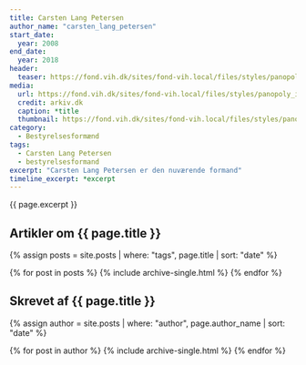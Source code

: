 ```yaml
---
title: Carsten Lang Petersen
author_name: "carsten_lang_petersen"
start_date: 
  year: 2008
end_date:
  year: 2018
header:
  teaser: https://fond.vih.dk/sites/fond-vih.local/files/styles/panopoly_image_full/public/general/carsten-lang.jpg?itok=c0tZNbig
media: 
  url: https://fond.vih.dk/sites/fond-vih.local/files/styles/panopoly_image_full/public/general/carsten-lang.jpg?itok=c0tZNbig
  credit: arkiv.dk
  caption: *title
  thumbnail: https://fond.vih.dk/sites/fond-vih.local/files/styles/panopoly_image_full/public/general/carsten-lang.jpg?itok=c0tZNbig
category:
  - Bestyrelsesformænd
tags:
  - Carsten Lang Petersen
  - bestyrelsesformand
excerpt: "Carsten Lang Petersen er den nuværende formand"
timeline_excerpt: *excerpt
---
```


{{ page.excerpt }}

## Artikler om {{ page.title }}

{% assign posts = site.posts | where: "tags", page.title | sort: "date" %}

{% for post in posts %}
  {% include archive-single.html %}
{% endfor %}

## Skrevet af {{ page.title }}

{% assign author = site.posts | where: "author", page.author_name | sort: "date" %}

{% for post in author %}
  {% include archive-single.html %}
{% endfor %}
